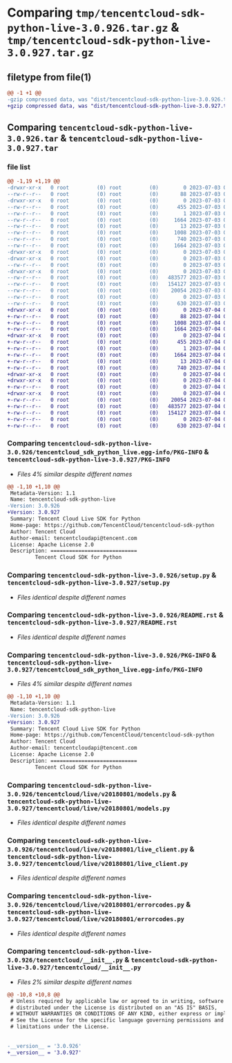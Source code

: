 # Comparing `tmp/tencentcloud-sdk-python-live-3.0.926.tar.gz` & `tmp/tencentcloud-sdk-python-live-3.0.927.tar.gz`

## filetype from file(1)

```diff
@@ -1 +1 @@
-gzip compressed data, was "dist/tencentcloud-sdk-python-live-3.0.926.tar", last modified: Mon Jul  3 00:29:41 2023, max compression
+gzip compressed data, was "dist/tencentcloud-sdk-python-live-3.0.927.tar", last modified: Tue Jul  4 00:25:05 2023, max compression
```

## Comparing `tencentcloud-sdk-python-live-3.0.926.tar` & `tencentcloud-sdk-python-live-3.0.927.tar`

### file list

```diff
@@ -1,19 +1,19 @@
-drwxr-xr-x   0 root         (0) root         (0)        0 2023-07-03 00:29:41.000000 tencentcloud-sdk-python-live-3.0.926/
--rw-r--r--   0 root         (0) root         (0)       88 2023-07-03 00:29:41.000000 tencentcloud-sdk-python-live-3.0.926/setup.cfg
-drwxr-xr-x   0 root         (0) root         (0)        0 2023-07-03 00:29:41.000000 tencentcloud-sdk-python-live-3.0.926/tencentcloud_sdk_python_live.egg-info/
--rw-r--r--   0 root         (0) root         (0)      455 2023-07-03 00:29:41.000000 tencentcloud-sdk-python-live-3.0.926/tencentcloud_sdk_python_live.egg-info/SOURCES.txt
--rw-r--r--   0 root         (0) root         (0)        1 2023-07-03 00:29:41.000000 tencentcloud-sdk-python-live-3.0.926/tencentcloud_sdk_python_live.egg-info/dependency_links.txt
--rw-r--r--   0 root         (0) root         (0)     1664 2023-07-03 00:29:41.000000 tencentcloud-sdk-python-live-3.0.926/tencentcloud_sdk_python_live.egg-info/PKG-INFO
--rw-r--r--   0 root         (0) root         (0)       13 2023-07-03 00:29:41.000000 tencentcloud-sdk-python-live-3.0.926/tencentcloud_sdk_python_live.egg-info/top_level.txt
--rw-r--r--   0 root         (0) root         (0)     1008 2023-07-03 00:29:41.000000 tencentcloud-sdk-python-live-3.0.926/setup.py
--rw-r--r--   0 root         (0) root         (0)      740 2023-07-03 00:29:41.000000 tencentcloud-sdk-python-live-3.0.926/README.rst
--rw-r--r--   0 root         (0) root         (0)     1664 2023-07-03 00:29:41.000000 tencentcloud-sdk-python-live-3.0.926/PKG-INFO
-drwxr-xr-x   0 root         (0) root         (0)        0 2023-07-03 00:29:41.000000 tencentcloud-sdk-python-live-3.0.926/tencentcloud/
-drwxr-xr-x   0 root         (0) root         (0)        0 2023-07-03 00:29:41.000000 tencentcloud-sdk-python-live-3.0.926/tencentcloud/live/
--rw-r--r--   0 root         (0) root         (0)        0 2023-07-03 00:29:41.000000 tencentcloud-sdk-python-live-3.0.926/tencentcloud/live/__init__.py
-drwxr-xr-x   0 root         (0) root         (0)        0 2023-07-03 00:29:41.000000 tencentcloud-sdk-python-live-3.0.926/tencentcloud/live/v20180801/
--rw-r--r--   0 root         (0) root         (0)   483577 2023-07-03 00:29:41.000000 tencentcloud-sdk-python-live-3.0.926/tencentcloud/live/v20180801/models.py
--rw-r--r--   0 root         (0) root         (0)   154127 2023-07-03 00:29:41.000000 tencentcloud-sdk-python-live-3.0.926/tencentcloud/live/v20180801/live_client.py
--rw-r--r--   0 root         (0) root         (0)    20054 2023-07-03 00:29:41.000000 tencentcloud-sdk-python-live-3.0.926/tencentcloud/live/v20180801/errorcodes.py
--rw-r--r--   0 root         (0) root         (0)        0 2023-07-03 00:29:41.000000 tencentcloud-sdk-python-live-3.0.926/tencentcloud/live/v20180801/__init__.py
--rw-r--r--   0 root         (0) root         (0)      630 2023-07-03 00:29:41.000000 tencentcloud-sdk-python-live-3.0.926/tencentcloud/__init__.py
+drwxr-xr-x   0 root         (0) root         (0)        0 2023-07-04 00:25:05.000000 tencentcloud-sdk-python-live-3.0.927/
+-rw-r--r--   0 root         (0) root         (0)       88 2023-07-04 00:25:05.000000 tencentcloud-sdk-python-live-3.0.927/setup.cfg
+-rw-r--r--   0 root         (0) root         (0)     1008 2023-07-04 00:25:05.000000 tencentcloud-sdk-python-live-3.0.927/setup.py
+-rw-r--r--   0 root         (0) root         (0)     1664 2023-07-04 00:25:05.000000 tencentcloud-sdk-python-live-3.0.927/PKG-INFO
+drwxr-xr-x   0 root         (0) root         (0)        0 2023-07-04 00:25:05.000000 tencentcloud-sdk-python-live-3.0.927/tencentcloud_sdk_python_live.egg-info/
+-rw-r--r--   0 root         (0) root         (0)      455 2023-07-04 00:25:05.000000 tencentcloud-sdk-python-live-3.0.927/tencentcloud_sdk_python_live.egg-info/SOURCES.txt
+-rw-r--r--   0 root         (0) root         (0)        1 2023-07-04 00:25:05.000000 tencentcloud-sdk-python-live-3.0.927/tencentcloud_sdk_python_live.egg-info/dependency_links.txt
+-rw-r--r--   0 root         (0) root         (0)     1664 2023-07-04 00:25:05.000000 tencentcloud-sdk-python-live-3.0.927/tencentcloud_sdk_python_live.egg-info/PKG-INFO
+-rw-r--r--   0 root         (0) root         (0)       13 2023-07-04 00:25:05.000000 tencentcloud-sdk-python-live-3.0.927/tencentcloud_sdk_python_live.egg-info/top_level.txt
+-rw-r--r--   0 root         (0) root         (0)      740 2023-07-04 00:25:05.000000 tencentcloud-sdk-python-live-3.0.927/README.rst
+drwxr-xr-x   0 root         (0) root         (0)        0 2023-07-04 00:25:05.000000 tencentcloud-sdk-python-live-3.0.927/tencentcloud/
+drwxr-xr-x   0 root         (0) root         (0)        0 2023-07-04 00:25:05.000000 tencentcloud-sdk-python-live-3.0.927/tencentcloud/live/
+-rw-r--r--   0 root         (0) root         (0)        0 2023-07-04 00:25:05.000000 tencentcloud-sdk-python-live-3.0.927/tencentcloud/live/__init__.py
+drwxr-xr-x   0 root         (0) root         (0)        0 2023-07-04 00:25:05.000000 tencentcloud-sdk-python-live-3.0.927/tencentcloud/live/v20180801/
+-rw-r--r--   0 root         (0) root         (0)    20054 2023-07-04 00:25:05.000000 tencentcloud-sdk-python-live-3.0.927/tencentcloud/live/v20180801/errorcodes.py
+-rw-r--r--   0 root         (0) root         (0)   483577 2023-07-04 00:25:05.000000 tencentcloud-sdk-python-live-3.0.927/tencentcloud/live/v20180801/models.py
+-rw-r--r--   0 root         (0) root         (0)   154127 2023-07-04 00:25:05.000000 tencentcloud-sdk-python-live-3.0.927/tencentcloud/live/v20180801/live_client.py
+-rw-r--r--   0 root         (0) root         (0)        0 2023-07-04 00:25:05.000000 tencentcloud-sdk-python-live-3.0.927/tencentcloud/live/v20180801/__init__.py
+-rw-r--r--   0 root         (0) root         (0)      630 2023-07-04 00:25:05.000000 tencentcloud-sdk-python-live-3.0.927/tencentcloud/__init__.py
```

### Comparing `tencentcloud-sdk-python-live-3.0.926/tencentcloud_sdk_python_live.egg-info/PKG-INFO` & `tencentcloud-sdk-python-live-3.0.927/PKG-INFO`

 * *Files 4% similar despite different names*

```diff
@@ -1,10 +1,10 @@
 Metadata-Version: 1.1
 Name: tencentcloud-sdk-python-live
-Version: 3.0.926
+Version: 3.0.927
 Summary: Tencent Cloud Live SDK for Python
 Home-page: https://github.com/TencentCloud/tencentcloud-sdk-python
 Author: Tencent Cloud
 Author-email: tencentcloudapi@tencent.com
 License: Apache License 2.0
 Description: ============================
         Tencent Cloud SDK for Python
```

### Comparing `tencentcloud-sdk-python-live-3.0.926/setup.py` & `tencentcloud-sdk-python-live-3.0.927/setup.py`

 * *Files identical despite different names*

### Comparing `tencentcloud-sdk-python-live-3.0.926/README.rst` & `tencentcloud-sdk-python-live-3.0.927/README.rst`

 * *Files identical despite different names*

### Comparing `tencentcloud-sdk-python-live-3.0.926/PKG-INFO` & `tencentcloud-sdk-python-live-3.0.927/tencentcloud_sdk_python_live.egg-info/PKG-INFO`

 * *Files 4% similar despite different names*

```diff
@@ -1,10 +1,10 @@
 Metadata-Version: 1.1
 Name: tencentcloud-sdk-python-live
-Version: 3.0.926
+Version: 3.0.927
 Summary: Tencent Cloud Live SDK for Python
 Home-page: https://github.com/TencentCloud/tencentcloud-sdk-python
 Author: Tencent Cloud
 Author-email: tencentcloudapi@tencent.com
 License: Apache License 2.0
 Description: ============================
         Tencent Cloud SDK for Python
```

### Comparing `tencentcloud-sdk-python-live-3.0.926/tencentcloud/live/v20180801/models.py` & `tencentcloud-sdk-python-live-3.0.927/tencentcloud/live/v20180801/models.py`

 * *Files identical despite different names*

### Comparing `tencentcloud-sdk-python-live-3.0.926/tencentcloud/live/v20180801/live_client.py` & `tencentcloud-sdk-python-live-3.0.927/tencentcloud/live/v20180801/live_client.py`

 * *Files identical despite different names*

### Comparing `tencentcloud-sdk-python-live-3.0.926/tencentcloud/live/v20180801/errorcodes.py` & `tencentcloud-sdk-python-live-3.0.927/tencentcloud/live/v20180801/errorcodes.py`

 * *Files identical despite different names*

### Comparing `tencentcloud-sdk-python-live-3.0.926/tencentcloud/__init__.py` & `tencentcloud-sdk-python-live-3.0.927/tencentcloud/__init__.py`

 * *Files 2% similar despite different names*

```diff
@@ -10,8 +10,8 @@
 # Unless required by applicable law or agreed to in writing, software
 # distributed under the License is distributed on an "AS IS" BASIS,
 # WITHOUT WARRANTIES OR CONDITIONS OF ANY KIND, either express or implied.
 # See the License for the specific language governing permissions and
 # limitations under the License.
 
 
-__version__ = '3.0.926'
+__version__ = '3.0.927'
```

